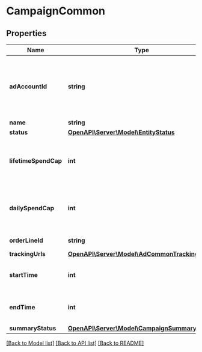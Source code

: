 # CampaignCommon

## Properties
Name | Type | Description | Notes
------------ | ------------- | ------------- | -------------
**adAccountId** | **string** | Campaign&#39;s Advertiser ID. If you want to create a campaign in a Business Account shared account you need to specify the Business Access advertiser ID in both the query path param as well as the request body schema. | [optional] 
**name** | **string** | Campaign name. | [optional] 
**status** | [**OpenAPI\Server\Model\EntityStatus**](EntityStatus.md) |  | [optional] 
**lifetimeSpendCap** | **int** | Campaign total spending cap. Required for Campaign Budget Optimization (CBO) campaigns. This and \&quot;daily_spend_cap\&quot; cannot be set at the same time. | [optional] 
**dailySpendCap** | **int** | Campaign daily spending cap. Required for Campaign Budget Optimization (CBO) campaigns. This and \&quot;lifetime_spend_cap\&quot; cannot be set at the same time. | [optional] 
**orderLineId** | **string** | Order line ID that appears on the invoice. | [optional] 
**trackingUrls** | [**OpenAPI\Server\Model\AdCommonTrackingUrls**](AdCommonTrackingUrls.md) |  | [optional] 
**startTime** | **int** | Campaign start time. Unix timestamp in seconds. Only used for Campaign Budget Optimization (CBO) campaigns. | [optional] 
**endTime** | **int** | Campaign end time. Unix timestamp in seconds. Only used for Campaign Budget Optimization (CBO) campaigns. | [optional] 
**summaryStatus** | [**OpenAPI\Server\Model\CampaignSummaryStatus**](CampaignSummaryStatus.md) |  | [optional] 

[[Back to Model list]](../README.md#documentation-for-models) [[Back to API list]](../README.md#documentation-for-api-endpoints) [[Back to README]](../README.md)


